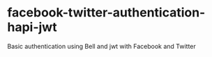 # facebook-twitter-authentication-hapi-jwt
Basic authentication using Bell and jwt with Facebook and Twitter
